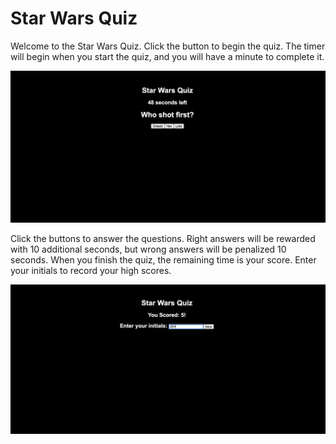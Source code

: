# Star Wars Quiz

Welcome to the Star Wars Quiz. Click the button to begin the quiz. The timer will begin when you start the quiz, and you will have a minute to complete it. 

![first screenshot](images/screenshot1.png)

Click the buttons to answer the questions. Right answers will be rewarded with 10 additional seconds, but wrong answers will be penalized 10 seconds. When you finish the quiz, the remaining time is your score. Enter your initials to record your high scores.

![second screenshot](images/screenshot2.png)